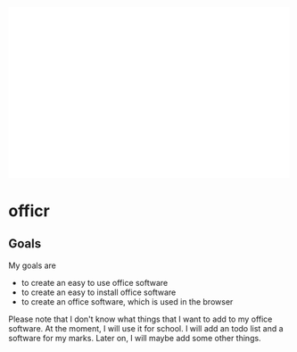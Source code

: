 ![Logo](assets/logo-white.svg)

# officr

## Goals

My goals are

-   to create an easy to use office software
-   to create an easy to install office software
-   to create an office software, which is used in the browser

Please note that I don't know what things that I want to add to my office software. At the moment, I will use it for school. I will add an todo list and a software for my marks.
Later on, I will maybe add some other things.
